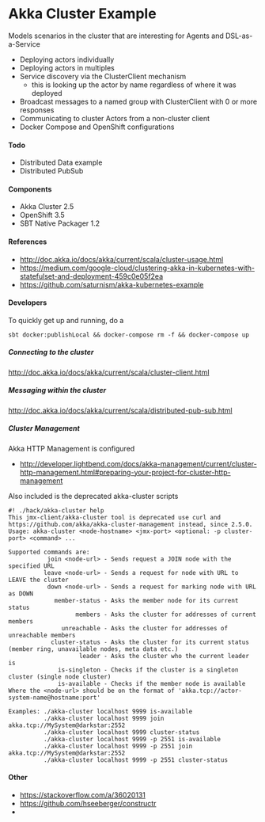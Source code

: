 Akka Cluster Example
===

Models scenarios in the cluster that are interesting for Agents and DSL-as-a-Service

- Deploying actors individually
- Deploying actors in multiples
- Service discovery via the ClusterClient mechanism
  - this is looking up the actor by name regardless of where it was deployed
- Broadcast messages to a named group with ClusterClient with 0 or more responses
- Communicating to cluster Actors from a non-cluster client
- Docker Compose and OpenShift configurations

#### Todo

- Distributed Data example
- Distributed PubSub

#### Components
- Akka Cluster 2.5
- OpenShift 3.5
- SBT Native Packager 1.2

#### References
- http://doc.akka.io/docs/akka/current/scala/cluster-usage.html
- https://medium.com/google-cloud/clustering-akka-in-kubernetes-with-statefulset-and-deployment-459c0e05f2ea
- https://github.com/saturnism/akka-kubernetes-example

#### Developers

To quickly get up and running, do a 

`sbt docker:publishLocal && docker-compose rm -f && docker-compose up`

##### Connecting to the cluster

http://doc.akka.io/docs/akka/current/scala/cluster-client.html

##### Messaging within the cluster

http://doc.akka.io/docs/akka/current/scala/distributed-pub-sub.html

##### Cluster Management

Akka HTTP Management is configured

- http://developer.lightbend.com/docs/akka-management/current/cluster-http-management.html#preparing-your-project-for-cluster-http-management

Also included is the deprecated akka-cluster scripts

```
#! ./hack/akka-cluster help
This jmx-client/akka-cluster tool is deprecated use curl and https://github.com/akka/akka-cluster-management instead, since 2.5.0.
Usage: akka-cluster <node-hostname> <jmx-port> <optional: -p cluster-port> <command> ...

Supported commands are:
           join <node-url> - Sends request a JOIN node with the specified URL
          leave <node-url> - Sends a request for node with URL to LEAVE the cluster
           down <node-url> - Sends a request for marking node with URL as DOWN
             member-status - Asks the member node for its current status
                   members - Asks the cluster for addresses of current members
               unreachable - Asks the cluster for addresses of unreachable members
            cluster-status - Asks the cluster for its current status (member ring, unavailable nodes, meta data etc.)
                    leader - Asks the cluster who the current leader is
              is-singleton - Checks if the cluster is a singleton cluster (single node cluster)
              is-available - Checks if the member node is available
Where the <node-url> should be on the format of 'akka.tcp://actor-system-name@hostname:port'

Examples: ./akka-cluster localhost 9999 is-available
          ./akka-cluster localhost 9999 join akka.tcp://MySystem@darkstar:2552
          ./akka-cluster localhost 9999 cluster-status
          ./akka-cluster localhost 9999 -p 2551 is-available
          ./akka-cluster localhost 9999 -p 2551 join akka.tcp://MySystem@darkstar:2552
          ./akka-cluster localhost 9999 -p 2551 cluster-status
```



#### Other
- https://stackoverflow.com/a/36020131
- https://github.com/hseeberger/constructr
- 
